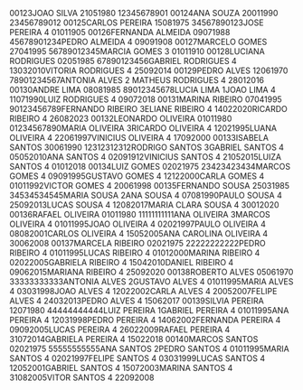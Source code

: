 00123JOAO SILVA 21051980 12345678901
00124ANA SOUZA 20011990 23456789012
00125CARLOS PEREIRA 15081975 34567890123JOSE PEREIRA 4 01011905
00126FERNANDA ALMEIDA 09071988 45678901234PEDRO ALMEIDA 4 09091908
00127MARCELO GOMES 27041995 56789012345MARCIA GOMES 3 01011910
00128LUCIANA RODRIGUES 02051985 67890123456GABRIEL RODRIGUES 4 13032010VITORIA RODRIGUES 4 25092014
00129PEDRO ALVES 12061970 78901234567ANTONIA ALVES 2 MATHEUS RODRIGUES 4 28012016
00130ANDRE LIMA 08081985 89012345678LUCIA LIMA 1JOAO LIMA 4 11071990LUIZ RODRIGUES 4 09072018
00131MARINA RIBEIRO 07041995 90123456789FERNANDO RIBEIRO 3ELIANE RIBEIRO 4 14022020RICARDO RIBEIRO 4 26082023
00132LEONARDO OLIVEIRA 01011980 01234567890MARIA OLIVEIRA 3RICARDO OLIVEIRA 4 12021995LUANA OLIVEIRA 4 22061997VINICIUS OLIVEIRA 4 17092000
00133ISABELA SANTOS 30061990 12312312312RODRIGO SANTOS 3GABRIEL SANTOS 4 05052010ANA SANTOS 4 02091912VINICIUS SANTOS 4 21052015LUIZA SANTOS 4 01012018
00134LUIZ GOMES 02021975 23423423434MARCOS GOMES 4 09091995GUSTAVO GOMES 4 12122000CARLA GOMES 4 01011992VICTOR GOMES 4 20061998
00135FERNANDO SOUSA 25031985 34534534545MARIA SOUSA 2ANA SOUSA 4 07081990PAULO SOUSA 4 25092013LUCAS SOUSA 4 12082017MARIA CLARA SOUSA 4 30012020 
00136RAFAEL OLIVEIRA 01011980 11111111111ANA OLIVEIRA 3MARCOS OLIVEIRA 4 01011995JOAO OLIVEIRA 4 02021997PAULO OLIVEIRA 4 08082001CARLOS OLIVEIRA 4 15052005ANA CAROLINA OLIVEIRA 4 30062008
00137MARCELA RIBEIRO 02021975 22222222222PEDRO RIBEIRO 4 01011995LUCAS RIBEIRO 4 01012000MARINA RIBEIRO 4 02022005GABRIELA RIBEIRO 4 15042010DANIEL RIBEIRO 4 09062015MARIANA RIBEIRO 4 25092020
00138ROBERTO ALVES 05061970 33333333333ANTONIA ALVES 2GUSTAVO ALVES 4 01011995MARIA ALVES 4 03031998JOAO ALVES 4 12022002CARLA ALVES 4 20052007FELIPE ALVES 4 24032013PEDRO ALVES 4 15062017
00139SILVIA PEREIRA 12071980 44444444444LUIZ PEREIRA 1GABRIEL PEREIRA 4 01011995ANA PEREIRA 4 12031998PEDRO PEREIRA 4 14062002FERNANDA PEREIRA 4 09092005LUCAS PEREIRA 4 26022009RAFAEL PEREIRA 4 31072014GABRIELA PEREIRA 4 15022018
00140MARCOS SANTOS 02021975 55555555555ANA SANTOS 2PEDRO SANTOS 4 01011995MARIA SANTOS 4 02021997FELIPE SANTOS 4 03031999LUCAS SANTOS 4 12052001GABRIEL SANTOS 4 15072003MARINA SANTOS 4 31082005VITOR SANTOS 4 22092008